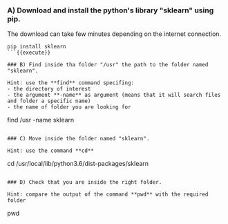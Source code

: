 ### A) Download and install the python's library "sklearn" using pip. 

The download can take few minutes depending on the internet connection.

```
pip install sklearn
```{{execute}}

### B) Find inside tha folder "/usr" the path to the folder named "sklearn".

Hint: use the **find** command specifing:
- the directory of interest
- the argument **-name** as argument (means that it will search files and folder a specific name)
- the name of folder you are looking for

```
find /usr -name sklearn
```{{execute}}

### C) Move inside the folder named "sklearn". 

Hint: use the command **cd**

```
cd /usr/local/lib/python3.6/dist-packages/sklearn
```{{execute}}

### D) Check that you are inside the right folder.

Hint: compare the output of the command **pwd** with the required folder

```
pwd
```{{execute}}

